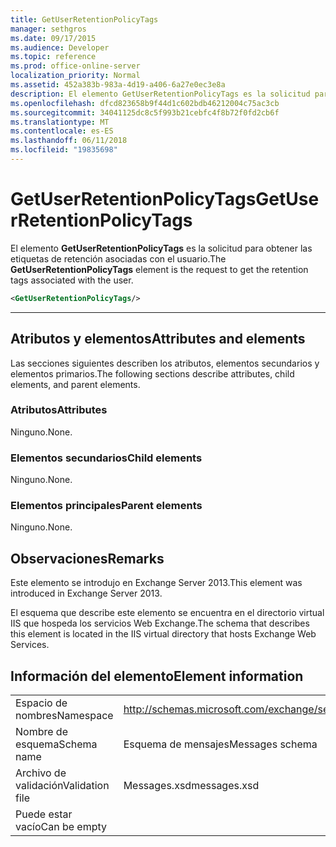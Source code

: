 ```yaml
---
title: GetUserRetentionPolicyTags
manager: sethgros
ms.date: 09/17/2015
ms.audience: Developer
ms.topic: reference
ms.prod: office-online-server
localization_priority: Normal
ms.assetid: 452a383b-983a-4d19-a406-6a27e0ec3e8a
description: El elemento GetUserRetentionPolicyTags es la solicitud para obtener las etiquetas de retención asociadas con el usuario.
ms.openlocfilehash: dfcd823658b9f44d1c602bdb46212004c75ac3cb
ms.sourcegitcommit: 34041125dc8c5f993b21cebfc4f8b72f0fd2cb6f
ms.translationtype: MT
ms.contentlocale: es-ES
ms.lasthandoff: 06/11/2018
ms.locfileid: "19835698"
---
```

# <a name="getuserretentionpolicytags"></a><span data-ttu-id="b116f-103">GetUserRetentionPolicyTags</span><span class="sxs-lookup"><span data-stu-id="b116f-103">GetUserRetentionPolicyTags</span></span>

<span data-ttu-id="b116f-104">El elemento **GetUserRetentionPolicyTags** es la solicitud para obtener las etiquetas de retención asociadas con el usuario.</span><span class="sxs-lookup"><span data-stu-id="b116f-104">The **GetUserRetentionPolicyTags** element is the request to get the retention tags associated with the user.</span></span> 
  
```XML
<GetUserRetentionPolicyTags/>

```

 ****
## <a name="attributes-and-elements"></a><span data-ttu-id="b116f-105">Atributos y elementos</span><span class="sxs-lookup"><span data-stu-id="b116f-105">Attributes and elements</span></span>

<span data-ttu-id="b116f-106">Las secciones siguientes describen los atributos, elementos secundarios y elementos primarios.</span><span class="sxs-lookup"><span data-stu-id="b116f-106">The following sections describe attributes, child elements, and parent elements.</span></span>
  
### <a name="attributes"></a><span data-ttu-id="b116f-107">Atributos</span><span class="sxs-lookup"><span data-stu-id="b116f-107">Attributes</span></span>

<span data-ttu-id="b116f-108">Ninguno.</span><span class="sxs-lookup"><span data-stu-id="b116f-108">None.</span></span>
  
### <a name="child-elements"></a><span data-ttu-id="b116f-109">Elementos secundarios</span><span class="sxs-lookup"><span data-stu-id="b116f-109">Child elements</span></span>

<span data-ttu-id="b116f-110">Ninguno.</span><span class="sxs-lookup"><span data-stu-id="b116f-110">None.</span></span>
  
### <a name="parent-elements"></a><span data-ttu-id="b116f-111">Elementos principales</span><span class="sxs-lookup"><span data-stu-id="b116f-111">Parent elements</span></span>

<span data-ttu-id="b116f-112">Ninguno.</span><span class="sxs-lookup"><span data-stu-id="b116f-112">None.</span></span>
  
## <a name="remarks"></a><span data-ttu-id="b116f-113">Observaciones</span><span class="sxs-lookup"><span data-stu-id="b116f-113">Remarks</span></span>

<span data-ttu-id="b116f-114">Este elemento se introdujo en Exchange Server 2013.</span><span class="sxs-lookup"><span data-stu-id="b116f-114">This element was introduced in Exchange Server 2013.</span></span>
  
<span data-ttu-id="b116f-115">El esquema que describe este elemento se encuentra en el directorio virtual IIS que hospeda los servicios Web Exchange.</span><span class="sxs-lookup"><span data-stu-id="b116f-115">The schema that describes this element is located in the IIS virtual directory that hosts Exchange Web Services.</span></span>
  
## <a name="element-information"></a><span data-ttu-id="b116f-116">Información del elemento</span><span class="sxs-lookup"><span data-stu-id="b116f-116">Element information</span></span>

|||
|:-----|:-----|
|<span data-ttu-id="b116f-117">Espacio de nombres</span><span class="sxs-lookup"><span data-stu-id="b116f-117">Namespace</span></span>  <br/> |http://schemas.microsoft.com/exchange/services/2006/messages  <br/> |
|<span data-ttu-id="b116f-118">Nombre de esquema</span><span class="sxs-lookup"><span data-stu-id="b116f-118">Schema name</span></span>  <br/> |<span data-ttu-id="b116f-119">Esquema de mensajes</span><span class="sxs-lookup"><span data-stu-id="b116f-119">Messages schema</span></span>  <br/> |
|<span data-ttu-id="b116f-120">Archivo de validación</span><span class="sxs-lookup"><span data-stu-id="b116f-120">Validation file</span></span>  <br/> |<span data-ttu-id="b116f-121">Messages.xsd</span><span class="sxs-lookup"><span data-stu-id="b116f-121">messages.xsd</span></span>  <br/> |
|<span data-ttu-id="b116f-122">Puede estar vacío</span><span class="sxs-lookup"><span data-stu-id="b116f-122">Can be empty</span></span>  <br/> ||
   

